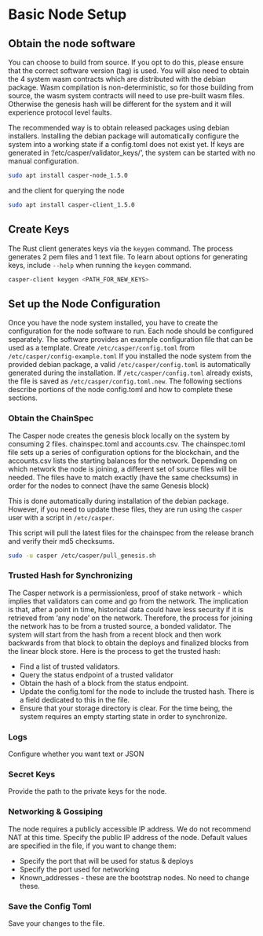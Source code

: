 Basic Node Setup
================

## Obtain the node software

You can choose to build from source. If you opt to do this, please ensure that the correct software version (tag) is used. You will also need to obtain the 4 system wasm contracts which are distributed with the debian package. Wasm compilation is non-deterministic, so for those building from source, the wasm system contracts will need to use pre-built wasm files. Otherwise the genesis hash will be different for the system and it will experience protocol level faults. 

The recommended way is to obtain released packages using debian installers. Installing the debian package will automatically configure the system into a working state if a config.toml does not exist yet.  If keys are generated in ‘/etc/casper/validator_keys/’, the system can be started with no manual configuration.
```bash
sudo apt install casper-node_1.5.0
```
and the client for querying the node

```bash
sudo apt install casper-client_1.5.0
```

## Create Keys

The Rust client generates keys via the `keygen` command.  The process generates 2 pem files and 1 text file.
To learn about options for generating keys, include `--help` when running the `keygen` command.

```bash
casper-client keygen <PATH_FOR_NEW_KEYS>
```

## Set up the Node Configuration

Once you have the node system installed, you have to create the configuration for the node software to run.  Each node should be configured separately. The software provides an example configuration file that can be used as a template. Create `/etc/casper/config.toml` from `/etc/casper/config-example.toml`  If you installed the node system from the provided debian package, a valid `/etc/casper/config.toml` is automatically generated during the installation. If `/etc/casper/config.toml` already exists, the file is saved as `/etc/casper/config.toml.new`. The following sections describe portions of the node config.toml and how to complete these sections.

### Obtain the ChainSpec

The Casper node creates the genesis block locally on the system by consuming 2 files. 
chainspec.toml and accounts.csv. The chainspec.toml file sets up a series of configuration options for the blockchain, and the accounts.csv lists the starting balances for the network.
Depending on which network the node is joining, a different set of source files will be needed.  The files have to match exactly (have the same checksums) in order for the nodes to connect (have the same Genesis block)

This is done automatically during installation of the debian package. However, if you need to update these files, they are run using the `casper` user with a script in `/etc/casper`.

This script will pull the latest files for the chainspec from the release branch and verify their md5 checksums.
```bash
sudo -u casper /etc/casper/pull_genesis.sh
```
### Trusted Hash for Synchronizing
The Casper network is a permissionless, proof of stake network - which implies that validators can come and go from the network.  The implication is that, after a point in time, historical data could have less security if it is retrieved from ‘any node’ on the network.  Therefore, the process for joining the network has to be from a trusted source, a bonded validator.  The system will start from the hash from a recent block and then work backwards from that block to obtain the deploys and finalized blocks from the linear block store.  Here is the process to get the trusted hash:

* Find a list of trusted validators.  
* Query the status endpoint of a trusted validator
* Obtain the hash of a block from the status endpoint.
* Update the config.toml for the node to include the trusted hash. There is a field dedicated to this in the file. 
* Ensure that your storage directory is clear.  For the time being, the system requires an empty starting state in order to synchronize.  

### Logs
 Configure whether you want text or JSON

### Secret Keys
Provide the path to the private keys for the node.

### Networking & Gossiping
The node requires a publicly accessible IP address.  We do not recommend NAT at this time. Specify the public IP address of the node. Default values are specified in the file, if you want to change them: 
* Specify the port that will be used for status  & deploys
* Specify the port used for networking 
* Known_addresses - these are the bootstrap nodes. No need to change these.

### Save the Config Toml
Save your changes to the file.




